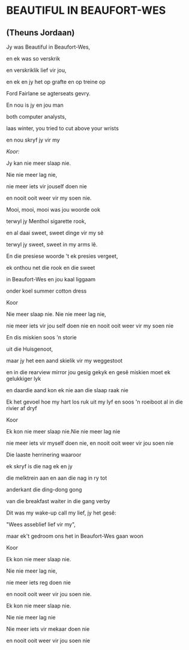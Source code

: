 # BEAUTIFUL IN BEAUFORT-WES
## (Theuns Jordaan)

Jy was Beautiful in Beaufort-Wes,

en ek was so verskrik

en verskriklik lief vir jou,

en ek en jy het op grafte en op treine op

Ford Fairlane se agterseats gevry.

En nou is jy en jou man

both computer analysts,

laas winter, you tried to cut above your wrists

en nou skryf jy vir my


_Koor:_

Jy kan nie meer slaap nie.

Nie nie meer lag nie,

nie meer iets vir jouself doen nie

en nooit ooit weer vir my soen nie.


Mooi, mooi, mooi was jou woorde ook

terwyl jy Menthol sigarette rook,

en al daai sweet, sweet dinge vir my sê

terwyl jy sweet, sweet in my arms lê.

En die presiese woorde 't ek presies vergeet,

ek onthou net die rook en die sweet

in Beaufort-Wes en jou kaal liggaam

onder koel summer cotton dress


Koor


Nie meer slaap nie. Nie nie meer lag nie,

nie meer iets vir jou self doen nie en nooit ooit weer vir my soen nie


En dis miskien soos 'n storie

uit die Huisgenoot,

maar jy het een aand skielik vir my weggestoot

en in die rearview mirror jou gesig gekyk en gesê miskien moet ek gelukkiger lyk

en daardie aand kon ek nie aan die slaap raak nie

Ek het gevoel hoe my hart los ruk uit my lyf en soos 'n roeiboot al in die rivier af dryf


Koor


Ek kon nie meer slaap nie.Nie nie meer lag nie

nie meer iets vir myself doen nie, en nooit ooit weer vir jou soen nie


Die laaste herrinering waaroor

ek skryf is die nag ek en jy

die melktrein aan en aan die nag in ry tot

anderkant die ding-dong gong

van die breakfast waiter in die gang verby

Dit was my wake-up call my lief, jy het gesê:

"Wees asseblief lief vir my",

maar ek't gedroom ons het in Beaufort-Wes gaan woon


Koor


Ek kon nie meer slaap nie.

Nie nie meer lag nie,

nie meer iets reg doen nie

en nooit ooit weer vir jou soen nie.

Ek kon nie meer slaap nie.

Nie nie meer lag nie

Nie meer iets vir mekaar doen nie

en nooit ooit weer vir jou soen nie

